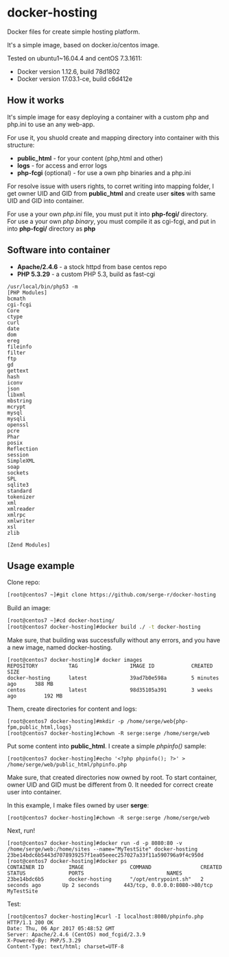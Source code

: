 # docker-hosting
Docker files for create simple hosting platform.

It's a simple image, based on docker.io/centos image.

Tested on ubuntu1~16.04.4 and centOS 7.3.1611:
* Docker version 1.12.6, build 78d1802
* Docker version 17.03.1-ce, build c6d412e

## How it works
It's simple image for easy deploying a container with a custom php and php.ini to use an any web-app.

For use it, you shuold create and mapping directory into container with this structure:
* **public_html** - for your content (php,html and other)
* **logs** - for access and error logs
* **php-fcgi** (optional) - for use a own php binaries and a php.ini

For resolve issue with users rights, to corret writing into mapping folder, I get owner UID and GID from **public_html** and create user **sites** with same UID and GID into container.

For use a your own *php.ini* file, you must put it into **php-fcgi/** directory.  
For use a your own *php binary*, you must compile it as cgi-fcgi, and put in into **php-fcgi/** directory as **php**

## Software into container

* **Apache/2.4.6** - a stock httpd from base centos repo
*  **PHP 5.3.29** - a custom PHP 5.3, build as fast-cgi
```
/usr/local/bin/php53 -m
[PHP Modules]
bcmath
cgi-fcgi
Core
ctype
curl
date
dom
ereg
fileinfo
filter
ftp
gd
gettext
hash
iconv
json
libxml
mbstring
mcrypt
mysql
mysqli
openssl
pcre
Phar
posix
Reflection
session
SimpleXML
soap
sockets
SPL
sqlite3
standard
tokenizer
xml
xmlreader
xmlrpc
xmlwriter
xsl
zlib

[Zend Modules]
```
## Usage example
Clone repo:
```bash
[root@centos7 ~]#git clone https://github.com/serge-r/docker-hosting
```
Build an image:
```bash
[root@centos7 ~]#cd docker-hosting/
[root@centos7 docker-hosting]#docker build ./ -t docker-hosting
```
Make sure, that building was successfully without any errors, and you have a new image, named docker-hosting.
```
[root@centos7 docker-hosting]# docker images
REPOSITORY          TAG                 IMAGE ID            CREATED             SIZE
docker-hosting      latest              39ad7b0e598a        5 minutes ago      388 MB
centos              latest              98d35105a391        3 weeks ago         192 MB
```
Them, create directories for content and logs:
```
[root@centos7 docker-hosting]#mkdir -p /home/serge/web{php-fpm,public_html,logs}
[root@centos7 docker-hosting]#chown -R serge:serge /home/serge/web
```
Put some content into **public_html**. I create a simple *phpinfo()* sample:
```
[root@centos7 docker-hosting]#echo '<?php phpinfo(); ?>' > /home/serge/web/public_html/phpinfo.php
``` 
Make sure, that created directories now owned by root. To start container, owner UID and GID must be different from 0. It needed for correct create user into container.

In this example, I make files owned by user **serge**:
```
[root@centos7 docker-hosting]#chown -R serge:serge /home/serge/web
```
Next, run!
```
[root@centos7 docker-hosting]#docker run -d -p 8080:80 -v /home/serge/web:/home/sites --name="MyTestSite" docker-hosting
23be14bdc6b5443d7078939257f1ea05eeec257027a33f11a590796a9f4c950d
[root@centos7 docker-hosting]#docker ps
CONTAINER ID        IMAGE               COMMAND                CREATED             STATUS              PORTS                           NAMES
23be14bdc6b5        docker-hosting      "/opt/entrypoint.sh"   2 seconds ago       Up 2 seconds        443/tcp, 0.0.0.0:8080->80/tcp   MyTestSite
```
Test:
```
[root@centos7 docker-hosting]#curl -I localhost:8080/phpinfo.php
HTTP/1.1 200 OK
Date: Thu, 06 Apr 2017 05:48:52 GMT
Server: Apache/2.4.6 (CentOS) mod_fcgid/2.3.9
X-Powered-By: PHP/5.3.29
Content-Type: text/html; charset=UTF-8
```

